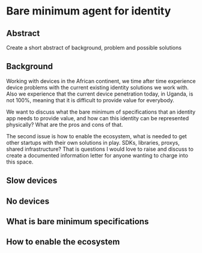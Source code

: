 # Bare minimum agent for identity

## Abstract
Create a short abstract of background, problem and possible solutions

## Background
Working with devices in the African continent, we time after time experience device problems with the current existing identity solutions we work with. Also we experience that the current device penetration today, in Uganda, is not 100%, meaning that it is difficult to provide value for everybody.

We want to discuss what the bare minimum of specifications that an identity app needs to provide value, and how can this identity can be represented physically? What are the pros and cons of that.

The second issue is how to enable the ecosystem, what is needed to get other startups with their own solutions in play. SDKs, libraries, proxys, shared infrastructure? That is questions I would love to raise and discuss to create a documented information letter for anyone wanting to charge into this space.

## Slow devices
## No devices
## What is bare minimum specifications
## How to enable the ecosystem
<!--stackedit_data:
eyJoaXN0b3J5IjpbNjE4OTk4NzQ0LC02NTc0NDQwNjksODM0MT
U3OTI5LDExODkwMTgxMDZdfQ==
-->